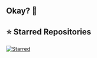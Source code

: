 ## Okay? 🤌

## ⭐ Starred Repositories
[![Starred](https://github-readme-stats.vercel.app/api?username=lucaragaglia&show_icons=true&hide=prs&theme=dracula)](https://github.com/stars/lucaragaglia)


<!--
**lucaragaglia/lucaragaglia** is a ✨ _special_ ✨ repository because its `README.md` (this file) appears on your GitHub profile.

Here are some ideas to get you started:

- 🔭 I’m currently working on ...
- 🌱 I’m currently learning ...
- 👯 I’m looking to collaborate on ...
- 🤔 I’m looking for help with ...
- 💬 Ask me about ...
- 📫 How to reach me: ...
- 😄 Pronouns: ...
- ⚡ Fun fact: ...
-->
    

